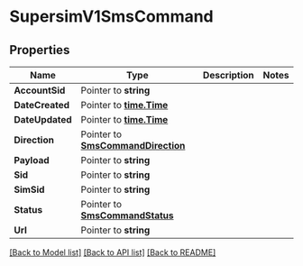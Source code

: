# SupersimV1SmsCommand

## Properties

Name | Type | Description | Notes
------------ | ------------- | ------------- | -------------
**AccountSid** | Pointer to **string** |  |
**DateCreated** | Pointer to [**time.Time**](time.Time.md) |  |
**DateUpdated** | Pointer to [**time.Time**](time.Time.md) |  |
**Direction** | Pointer to [**SmsCommandDirection**](sms_command_direction.md) |  |
**Payload** | Pointer to **string** |  |
**Sid** | Pointer to **string** |  |
**SimSid** | Pointer to **string** |  |
**Status** | Pointer to [**SmsCommandStatus**](sms_command_status.md) |  |
**Url** | Pointer to **string** |  |

[[Back to Model list]](../README.md#documentation-for-models) [[Back to API list]](../README.md#documentation-for-api-endpoints) [[Back to README]](../README.md)


